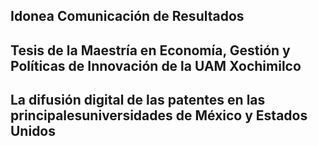 ## Idonea Comunicación de Resultados
## Tesis de la Maestría en Economía, Gestión y Políticas de Innovación de la UAM Xochimilco
## La difusión digital de las patentes en las principalesuniversidades de México y Estados Unidos

